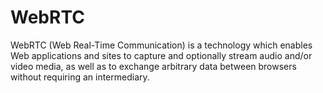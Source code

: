 # WebRTC

WebRTC (Web Real-Time Communication) is a technology which enables Web applications and sites to capture and optionally stream audio and/or video media, 
as well as to exchange arbitrary data between browsers without requiring an intermediary.

